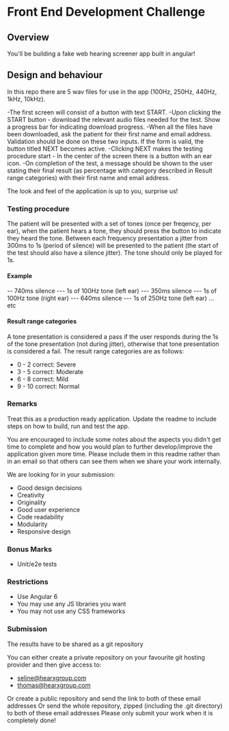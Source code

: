 # Front End Development Challenge

## Overview
You'll be building a fake web hearing screener app built in angular!

## Design and behaviour
In this repo there are 5 wav files for use in the app (100Hz, 250Hz, 440Hz, 1kHz, 10kHz). 

-The first screen will consist of a button with text START. 
-Upon clicking the START button - download the relevant audio files needed for the test. Show a progress bar for indicating download progress.
-When all the files have been downloaded, ask the patient for their first name and email address. Validation should be done on these two inputs. If the form is valid, the button titled NEXT becomes active. 
-Clicking NEXT makes the testing procedure start - In the center of the screen there is a button with an ear icon. 
-On completion of the test, a message should be shown to the user stating their final result (as percentage with category described in Result range categories) with their first name and email address.

The look and feel of the application is up to you, surprise us!

### Testing procedure

The patient will be presented with a set of tones (once per freqency, per ear), when the patient hears a tone, they should press the button to indicate they heard the tone. Between each frequency presentation a jitter from 300ms to 1s (period of silence) will be presented to the patient (the start of the test should also have a silence jitter). The tone should only be played for 1s. 

#### Example 
-- 740ms silence --- 1s of 100Hz tone (left ear)  --- 350ms silence --- 1s of 100Hz tone (right ear) --- 640ms silence --- 1s of 250Hz tone (left ear)  ... etc

#### Result range categories
A tone presentation is considered a pass if the user responds during the 1s of the tone presentation (not during jitter), otherwise that tone presentation is considered a fail. 
The result range categories are as follows: 
- 0 - 2 correct: Severe
- 3 - 5 correct: Moderate
- 6 - 8 correct: Mild
- 9 - 10 correct: Normal

### Remarks 

Treat this as a production ready application. Update the readme to include steps on how to build, run and test the app. 

You are encouraged to include some notes about the aspects you didn't get time to complete and how you would plan to further develop/improve the application given more time. Please include them in this readme rather than in an email so that others can see them when we share your work internally.

We are looking for in your submission:

- Good design decisions
- Creativity
- Originality
- Good user experience
- Code readability
- Modularity 
- Responsive design

### Bonus Marks
- Unit/e2e tests

### Restrictions
- Use Angular 6
- You may use any JS libraries you want
- You may not use any CSS frameworks


### Submission 
The results have to be shared as a git repository

You can either create a private repository on your favourite git hosting provider and then give access to:

- seline@hearxgroup.com
- thomas@hearxgroup.com

Or create a public repository and send the link to both of these email addresses
Or send the whole repository, zipped (including the .git directory) to both of these email addresses
Please only submit your work when it is completely done!
